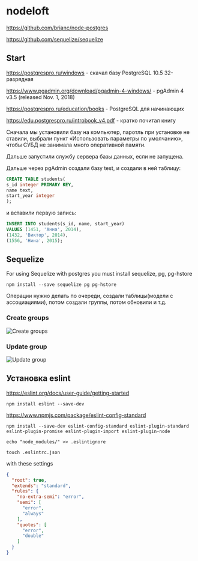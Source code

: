 # nodeloft

https://github.com/brianc/node-postgres

https://github.com/sequelize/sequelize


## Start

https://postgrespro.ru/windows - скачал базу PostgreSQL 10.5 32-разрядная

https://www.pgadmin.org/download/pgadmin-4-windows/ - pgAdmin 4 v3.5 (released Nov. 1, 2018)

https://postgrespro.ru/education/books - PostgreSQL для начинающих

https://edu.postgrespro.ru/introbook_v4.pdf - кратко почитал книгу

Сначала мы установили базу на компьютер, паротль при установке не ставили, выбрали пункт «Использовать
параметры по умолчанию», чтобы СУБД не занимала много оперативной памяти.

Дальше запустили службу сервера базы данных, если не запущена.

Дальше через pgAdmin создали базу test,
и создали в ней таблицу:

```sql
CREATE TABLE students(
s_id integer PRIMARY KEY,
name text,
start_year integer
);
```

и вставили первую запись:

```sql
INSERT INTO students(s_id, name, start_year)
VALUES (1451, 'Анна', 2014),
(1432, 'Виктор', 2014),
(1556, 'Нина', 2015);
```


## Sequelize

For using Sequelize with postgres you must install sequelize, pg, pg-hstore

`npm install --save sequelize pg pg-hstore`

Операции нужно делать по очереди, создали таблицы(модели с ассоциациями), потом создали группы, потом обновили и т.д.


### Create groups

![Create groups](https://i.imgur.com/qjqqhdR.png)

### Update group

![Update group](https://i.imgur.com/GhxMILz.png)


## Установка eslint

https://eslint.org/docs/user-guide/getting-started

`npm install eslint --save-dev`

https://www.npmjs.com/package/eslint-config-standard

`npm install --save-dev eslint-config-standard eslint-plugin-standard eslint-plugin-promise eslint-plugin-import eslint-plugin-node`

`echo "node_modules/" >> .eslintignore`

`touch .eslintrc.json`

with these settings

```json
{
  "root": true,
  "extends": "standard",
  "rules": {
    "no-extra-semi": "error",
    "semi": [
      "error",
      "always"
    ],
    "quotes": [
      "error",
      "double"
    ]
  }
}
```
